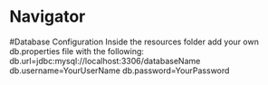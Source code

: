 # Navigator

#Database Configuration
Inside the resources folder add your own db.properties file with the following: 
    db.url=jdbc:mysql://localhost:3306/databaseName
    db.username=YourUserName
    db.password=YourPassword
